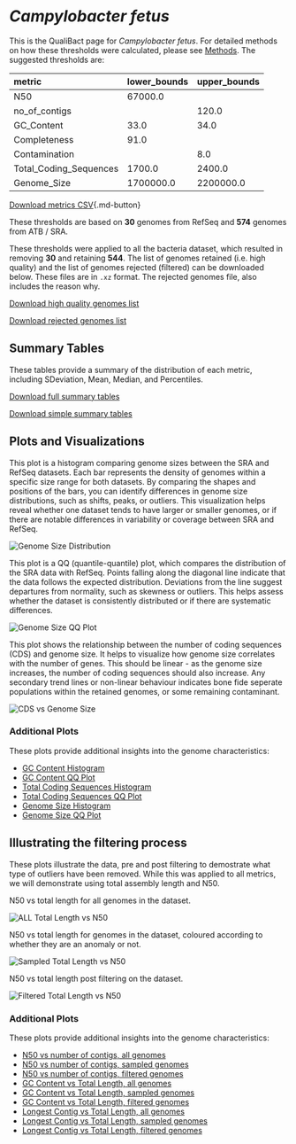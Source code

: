 # *Campylobacter fetus*

This is the QualiBact page for *Campylobacter fetus*. For detailed methods on how these thresholds were calculated, please see [Methods](../../methods.md).
The suggested thresholds are: 

| metric                 | lower_bounds   | upper_bounds   |
|:-----------------------|:---------------|:---------------|
| N50                    | 67000.0        |                |
| no_of_contigs          |                | 120.0          |
| GC_Content             | 33.0           | 34.0           |
| Completeness           | 91.0           |                |
| Contamination          |                | 8.0            |
| Total_Coding_Sequences | 1700.0         | 2400.0         |
| Genome_Size            | 1700000.0      | 2200000.0      |

[Download metrics CSV](Campylobacter_fetus_metrics.csv){.md-button}


These thresholds are based on **30** genomes from RefSeq and **574** genomes from ATB / SRA.

These thresholds were applied to all the bacteria dataset, which resulted in removing **30** and retaining **544**.
The list of genomes retained (i.e. high quality) and the list of genomes rejected (filtered) can be downloaded below. These files are in `.xz` format. The rejected genomes file, also includes the reason why.

[Download high quality genomes list](Campylobacter_fetus_high_quality_genomes.csv.xz)


[Download rejected genomes list](Campylobacter_fetus_filtered_out_genomes.csv.xz)



## Summary Tables
These tables provide a summary of the distribution of each metric, including SDeviation, Mean, Median, and Percentiles.

[Download full summary tables](summary.csv)

[Download simple summary tables](selected_summary.csv)

## Plots and Visualizations

This plot is a histogram comparing genome sizes between the SRA and RefSeq datasets. Each bar represents the density of genomes within a specific size range for both datasets. By comparing the shapes and positions of the bars, you can identify differences in genome size distributions, such as shifts, peaks, or outliers. This visualization helps reveal whether one dataset tends to have larger or smaller genomes, or if there are notable differences in variability or coverage between SRA and RefSeq.

![Genome Size Distribution](Genome_Size_refseq_histogram_kde.png)

This plot is a QQ (quantile-quantile) plot, which compares the distribution of the SRA data with RefSeq. Points falling along the diagonal line indicate that the data follows the expected distribution. Deviations from the line suggest departures from normality, such as skewness or outliers. This helps assess whether the dataset is consistently distributed or if there are systematic differences.

![Genome Size QQ Plot](Genome_Size_refseq_qqplot.png)

This plot shows the relationship between the number of coding sequences (CDS) and genome size. It helps to visualize how genome size correlates with the number of genes. This should be linear - as the genome size increases, the number of coding sequences should also increase. Any secondary trend lines or non-linear behaviour indicates bone fide seperate populations within the retained genomes, or some remaining contaminant. 

![CDS vs Genome Size](Campylobacter_fetus_CDS_vs_Genome_Size.png)

### Additional Plots

These plots provide additional insights into the genome characteristics:

- [GC Content Histogram](GC_Content_refseq_histogram_kde.png)
- [GC Content QQ Plot](GC_Content_refseq_qqplot.png)
- [Total Coding Sequences Histogram](Total_Coding_Sequences_refseq_histogram_kde.png)
- [Total Coding Sequences QQ Plot](Total_Coding_Sequences_refseq_qqplot.png)
- [Genome Size Histogram](Genome_Size_refseq_histogram_kde.png)
- [Genome Size QQ Plot](Genome_Size_refseq_qqplot.png)
## Illustrating the filtering process
These plots illustrate the data, pre and post filtering to demostrate what type of outliers have been removed. While this was applied to all metrics, we will demonstrate using total assembly length and N50.

N50 vs total length for all genomes in the dataset.

![ALL Total Length vs N50](Campylobacter_fetus_all_total_length_N50.png)

N50 vs total length for genomes in the dataset, coloured according to whether they are an anomaly or not.

![Sampled Total Length vs N50](Campylobacter_fetus_sample_total_length_N50.png)

N50 vs total length post filtering on the dataset.

![Filtered Total Length vs N50](Campylobacter_fetus_filt_total_length_N50.png)

### Additional Plots

These plots provide additional insights into the genome characteristics:

- [N50 vs number of contigs, all genomes](Campylobacter_fetus_all_N50_number.png)
- [N50 vs number of contigs, sampled genomes](Campylobacter_fetus_sample_N50_number.png)
- [N50 vs number of contigs, filtered genomes](Campylobacter_fetus_filt_N50_number.png)
- [GC Content vs Total Length, all genomes](Campylobacter_fetus_all_total_length_GC_Content.png)
- [GC Content vs Total Length, sampled genomes](Campylobacter_fetus_sample_total_length_GC_Content.png)
- [GC Content vs Total Length, filtered genomes](Campylobacter_fetus_filt_total_length_GC_Content.png)
- [Longest Contig vs Total Length, all genomes](Campylobacter_fetus_all_total_length_longest.png)
- [Longest Contig vs Total Length, sampled genomes](Campylobacter_fetus_sample_total_length_longest.png)
- [Longest Contig vs Total Length, filtered genomes](Campylobacter_fetus_filt_total_length_longest.png)
